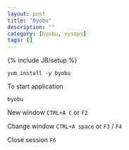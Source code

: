 ```yaml
---
layout: post
title: "Byobu"
description: ""
category: [byobu, sysops]
tags: []
---
```

{% include JB/setup %}

    yum install -y byobu

To start application

    byobu

New window `CTRL+A C` or `F2`

Change window `CTRL+A space` or `F3` / `F4`

Close session `F6`


